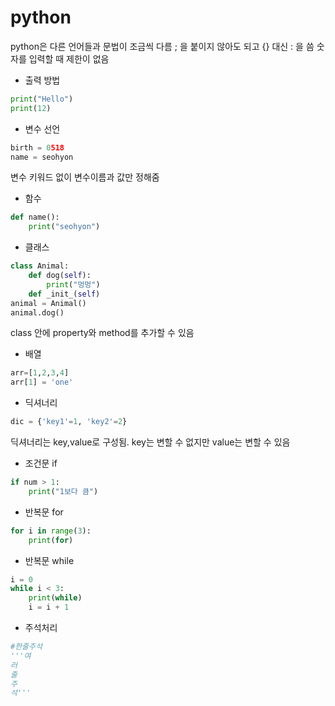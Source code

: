 # python
python은 다른 언어들과 문법이 조금씩 다름
; 을 붙이지 않아도 되고 {} 대신 : 을 씀
숫자를 입력할 때 제한이 없음

- 출력 방법
```python
print("Hello")
print(12)
```
- 변수 선언
```python
birth = 0518
name = seohyon
```
변수 키워드 없이 변수이름과 값만 정해줌
- 함수
```python
def name():
    print("seohyon")
```
- 클래스
```python
class Animal:
    def dog(self):
        print("멍멍")
    def _init_(self)
animal = Animal()
animal.dog()
```
class 안에 property와 method를 추가할 수 있음
- 배열
```python
arr=[1,2,3,4]
arr[1] = 'one'
```
- 딕셔너리
```python
dic = {'key1'=1, 'key2'=2}
```
딕셔너리는 key,value로 구성됨.
key는 변할 수 없지만 value는 변할 수 있음
- 조건문 if
```python
if num > 1:
    print("1보다 큼")
```
- 반복문 for
```python
for i in range(3):
    print(for)
```
- 반복문 while
```python
i = 0
while i < 3:
    print(while)
    i = i + 1
```
- 주석처리
```python
#한줄주석
'''여
러
줄
주
석'''
```